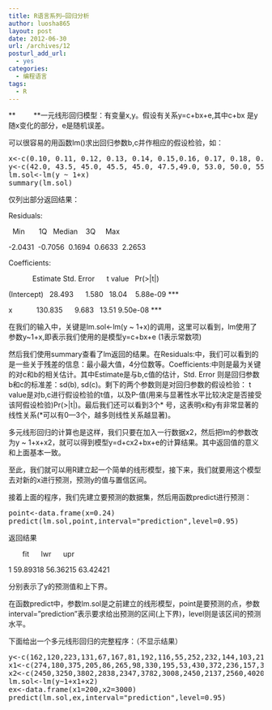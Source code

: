 ```yaml
---
title: R语言系列—回归分析
author: luosha865
layout: post
date: 2012-06-30
url: /archives/12
posturl_add_url:
  - yes
categories:
  - 编程语言
tags:
  - R
---
```

**         **一元线形回归模型：有变量x,y。假设有关系y=c+bx+e,其中c+bx 是y随x变化的部分，e是随机误差。

可以很容易的用函数lm()求出回归参数b,c并作相应的假设检验，如：

<pre class="lang:r decode:true ">x&lt;-c(0.10, 0.11, 0.12, 0.13, 0.14, 0.15,0.16, 0.17, 0.18, 0.20, 0.21, 0.23)
y&lt;-c(42.0, 43.5, 45.0, 45.5, 45.0, 47.5,49.0, 53.0, 50.0, 55.0, 55.0, 60.0)
lm.sol&lt;-lm(y ~ 1+x)
summary(lm.sol)
</pre>

仅列出部分返回结果：

<p align="left">
  Residuals:
</p>

<p align="left">
    Min       1Q   Median    3Q     Max
</p>

<p align="left">
  -2.0431  -0.7056  0.1694  0.6633  2.2653
</p>

<p align="left">
  Coefficients:
</p>

<p align="left">
              Estimate Std. Error      t value   Pr(>|t|)
</p>

<p align="left">
  (Intercept)   28.493      1.580   18.04    5.88e-09 ***
</p>

<p align="left">
  x            130.835      9.683   13.51 9.50e-08 ***
</p>

<p align="left">
  在我们的输入中，关键是lm.sol<-lm(y ~ 1+x)的调用，这里可以看到，lm使用了参数y~1+x,即表示我们使用的是模型y=c+bx+e (1表示常数项)
</p>

<p align="left">
  然后我们使用summary查看了lm返回的结果。在Residuals:中，我们可以看到的是一些关于残差的信息：最小最大值，4分位数等。Coefficients:中则是最为关键的对c和b的相关估计。其中Estimate是与b,c值的估计，Std. Error 则是回归参数b和c的标准差：sd(b), sd(c)。剩下的两个参数则是对回归参数的假设检验： t value是对b,c进行假设检验的t值，以及P-值(用来与显著性水平比较决定是否接受该阿假设检验)Pr(>|t|)。最后我们还可以看到3个* 号，这表明x和y有非常显著的线性关系(*可以有0—3个，越多则线性关系越显著)。
</p>

<p align="left">
  多元线形回归的计算也是这样，我们只要在加入一行数据x2，然后把lm的参数改为y ~ 1+x+x2，就可以得到模型y=d+cx2+bx+e的计算结果。其中返回值的意义和上面基本一致。
</p>

<p align="left">
  至此，我们就可以用R建立起一个简单的线形模型，接下来，我们就要用这个模型去对新的x进行预测，预测y的值与置信区间。
</p>

<p align="left">
  接着上面的程序，我们先建立要预测的数据集，然后用函数predict进行预测：
</p>

<pre class="lang:r decode:true">point&lt;-data.frame(x=0.24)
predict(lm.sol,point,interval="prediction",level=0.95)</pre>

<p align="left">
  返回结果
</p>

<p align="left">
         fit      lwr      upr
</p>

<p align="left">
  1 59.89318 56.36215 63.42421
</p>

<p align="left">
  分别表示了y的预测值和上下界。
</p>

<p align="left">
  在函数predict中，参数lm.sol是之前建立的线形模型，point是要预测的点，参数interval=&#8221;prediction&#8221;表示要求给出预测的区间(上下界)，level则是该区间的预测水平。
</p>

<p align="left">
  下面给出一个多元线形回归的完整程序：（不显示结果）
</p>

<pre class="lang:r decode:true ">y&lt;-c(162,120,223,131,67,167,81,192,116,55,252,232,144,103,212)
x1&lt;-c(274,180,375,205,86,265,98,330,195,53,430,372,236,157,370)
x2&lt;-c(2450,3250,3802,2838,2347,3782,3008,2450,2137,2560,4020,4427,2660,2088,2605)
lm.sol&lt;-lm(y~1+x1+x2)
ex&lt;-data.frame(x1=200,x2=3000)
predict(lm.sol,ex,interval="prediction",level=0.95)</pre>

&nbsp;


